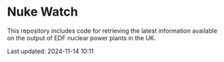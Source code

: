 # Nuke Watch

This repository includes code for retrieving the latest information available on the output of EDF nuclear power plants in the UK.

Last updated: 2024-11-14 10:11